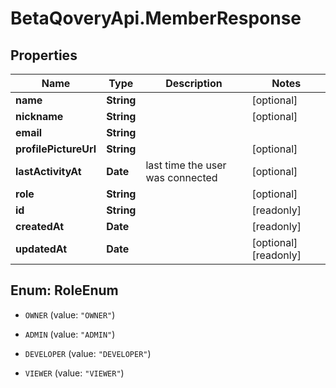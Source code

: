 # BetaQoveryApi.MemberResponse

## Properties

Name | Type | Description | Notes
------------ | ------------- | ------------- | -------------
**name** | **String** |  | [optional] 
**nickname** | **String** |  | [optional] 
**email** | **String** |  | 
**profilePictureUrl** | **String** |  | [optional] 
**lastActivityAt** | **Date** | last time the user was connected | [optional] 
**role** | **String** |  | [optional] 
**id** | **String** |  | [readonly] 
**createdAt** | **Date** |  | [readonly] 
**updatedAt** | **Date** |  | [optional] [readonly] 



## Enum: RoleEnum


* `OWNER` (value: `"OWNER"`)

* `ADMIN` (value: `"ADMIN"`)

* `DEVELOPER` (value: `"DEVELOPER"`)

* `VIEWER` (value: `"VIEWER"`)




